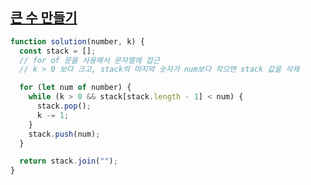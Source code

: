 ## <a href='https://school.programmers.co.kr/learn/courses/30/lessons/42883'>큰 수 만들기</a>

```javascript
function solution(number, k) {
  const stack = [];
  // for of 문을 사용해서 문자열에 접근
  // k > 0 보다 크고, stack의 마지막 숫자가 num보다 작으면 stack 값을 삭제

  for (let num of number) {
    while (k > 0 && stack[stack.length - 1] < num) {
      stack.pop();
      k -= 1;
    }
    stack.push(num);
  }

  return stack.join("");
}
```
